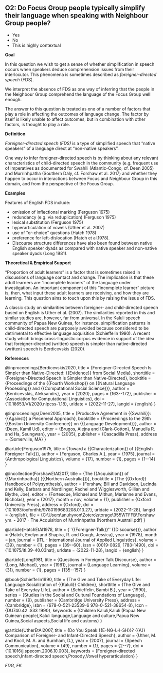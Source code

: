 
## O2: Do Focus Group people typically simplify their language when speaking with Neighbour Group people?

- Yes
- No
- This is highly contextual



**Goal**

In this question we wish to get a sense of whether simplification in speech occurs when speakers deduce comprehension issues from their interlocutor. This phenomena is sometimes described as *foreigner-directed speech* (FDS).



We interpret the absence of FDS as one way of inferring that the people in the Neighbour Group comprehend the language of the Focus Group well enough.



The answer to this question is treated as one of a number of factors that play a role in affecting the outcomes of language change. The factor by itself is likely unable to affect outcomes, but in combination with other factors, is thought to play a role.



**Definition**

*Foreigner-directed speech (FDS)* is a type of simplified speech that “native speakers” of a language direct at “non-native speakers”.



One way to infer foreigner-directed speech is by thinking about any relevant characteristics of child-directed speech in the community (e.g. frequent use of imperatives as documented for Swahili (Atlantic-Congo, cf. Deen 2005) and Murrinhpatha (Southern Daly, cf. Forshaw et al. 2017) and whether they happen to occur in interactions between Focus and Neighbour Group in this domain, and from the perspective of the Focus Group.



**Examples**

Features of English FDS include:

- omission of inflectional marking (Ferguson 1975)
- redundancy (e.g. via reduplication) (Ferguson 1975)
- lexical substitution (Ferguson 1975)
- hyperarticulation of vowels (Uther et al. 2007)
- use of “or-choice” questions (Hatch 1978)
- preference for left-dislocation (Hatch et al.1978).
- Discourse structure differences have also been found between native English speaker dyads as compared with native speaker and non-native speaker dyads (Long 1981).




**Theoretical & Empirical Support**

“Proportion of adult learners” is a factor that is sometimes raised in discussions of language contact and change. The implication is that these adult learners are “incomplete learners” of the language under investigation. An important component of this “incomplete learner” picture is, then, what input these adult learners are receiving, and how they are learning. This question aims to touch upon this by raising the issue of FDS.



A classic study on similarities between foreigner- and child-directed speech based on English is Uther et al. (2007). The similarities reported in this and similar studies are, however, far from universal. In the Kaluli speech community of Papua New Guinea, for instance, simplification patterns in child-directed speech are purposely avoided because considered to be detrimental to effective language acquisition (Schieffelin 1990). A recent study which brings cross-linguistic corpus evidence in support of the idea that foreigner-directed (written) speech is simpler than native-directed (written) speech is Berdicevskis (2020).


**References**

@inproceedings{Berdicevskis2020,
  title = {Foreigner-Directed Speech Is Simpler than Native-Directed: {{Evidence}} from Social Media},
  shorttitle = {Foreigner-Directed Speech Is Simpler than Native-Directed},
  booktitle = {Proceedings of the {{Fourth Workshop}} on {{Natural Language Processing}} and {{Computational Social Science}}},
  author = {Berdicevskis, Aleksandrs},
  year = {2020},
  pages = {163--172},
  publisher = {Association for Computational Linguistics},
  doi = {10.18653/v1/2020.nlpcss-1.18},
  urldate = {2022-11-27},
  langid = {english}
}

@inproceedings{Deen2005,
  title = {Productive Agreement in {{Swahili}}: {{Against}} a Piecemeal Approach},
  booktitle = {Proceedings to the 29th {{Boston University Conference}} on {{Language Development}}},
  author = {Deen, Kamil Ud},
  editor = {Brugos, Alejna and {Clark-Cotton}, Manuella R. and Ha, Seungwan},
  year = {2005},
  publisher = {Cascadilla Press},
  address = {Somerville, MA}
}

@article{Ferguson1975,
  title = {Toward a {{Characterization}} of {{English Foreigner Talk}}},
  author = {Ferguson, Charles A.},
  year = {1975},
  journal = {Anthropological Linguistics},
  volume = {17},
  number = {1},
  pages = {1--14}
}

@incollection{ForshawEtAl2017,
  title = {The {{Acquisition}} of {{Murrinhpatha}} ({{Northern Australia}})},
  booktitle = {The {{Oxford}} Handbook of Polysynthesis},
  author = {Forshaw, Bill and Davidson, Lucinda and Kelly, Barbara and Nordlinger, Rachel and Wigglesworth, Gillian and Blythe, Joe},
  editor = {Fortescue, Michael and Mithun, Marianne and Evans, Nicholas},
  year = {2017},
  month = nov,
  volume = {1},
  publisher = {Oxford University Press},
  address = {Oxford},
  doi = {10.1093/oxfordhb/9780199683208.013.27},
  urldate = {2022-11-28},
  langid = {english},
  file = {C:\Users\anuhyvon\Zotero\storage\955WTFFB\Forshaw ym. - 2017 - The Acquisition of Murrinhpatha (Northern Australi.pdf}
}

@article{HatchEtAl1978,
  title = {``{{Foreigner-Talk}}'' {{Discourse}}},
  author = {Hatch, Evelyn and Shapira, R. and Gough, Jessica},
  year = {1978},
  month = jan,
  journal = {ITL - International Journal of Applied Linguistics},
  volume = {39},
  number = {1},
  pages = {39--60},
  issn = {0019-0829, 1783-1490},
  doi = {10.1075/itl.39-40.03hat},
  urldate = {2022-11-28},
  langid = {english}
}

@article{Long1981,
  title = {Questions in Foreigner Talk Discourse},
  author = {Long, Michael},
  year = {1981},
  journal = {Language Learning},
  volume = {31},
  number = {1},
  pages = {135--157}
}

@book{Schieffelin1990,
  title = {The Give and Take of Everyday Life: Language Socialization of {{Kaluli}} Children},
  shorttitle = {The Give and Take of Everyday Life},
  author = {Schieffelin, Bambi B.},
  year = {1990},
  series = {Studies in the Social and Cultural Foundations of Language},
  number = {9},
  publisher = {Cambridge University Press},
  address = {Cambridge},
  isbn = {978-0-521-23539-6 978-0-521-38654-8},
  lccn = {DU740.42 .S33 1990},
  keywords = {Children Kaluli,Kaluli (Papua New Guinean people),Kaluli language,Language and culture,Papua New Guinea,Social aspects,Social life and customs}
}

@article{UtherEtAl2007,
  title = {Do You Speak {{E-NG-L-I-SH}}? {{A}} Comparison of Foreigner- and Infant-Directed Speech},
  author = {Uther, M. and Knoll, M. A. and Burnham, D.},
  year = {2007},
  journal = {Speech Communication},
  volume = {49},
  number = {1},
  pages = {2--7},
  doi = {10.1016/j.specom.2006.10.003},
  keywords = {Foreigner-directed speech,Infant-directed speech,Prosody,Vowel hyperarticulation}
}



*FDG, EK*
